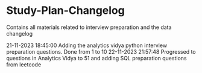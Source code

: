 # Study-Plan-Changelog

Contains all materials related to interview preparation and the data changelog

21-11-2023 18:45:00 Adding the analytics vidya python interview preparation questions. Done from 1 to 10
22-11-2023 21:57:48 Progressed to questions in Analytics Vidya to 51 and adding SQL preparation questions from leetcode
